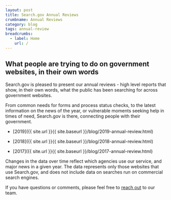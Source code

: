 ```yaml
---
layout: post
title: Search.gov Annual Reviews
crumbname: Annual Reviews
category: blog
tags: annual-review
breadcrumbs:
  - label: Home
    url: /
---
```


## What people are trying to do on government websites, in their own words

Search.gov is pleased to present our annual reviews - high level reports that show, in their own words, what the public has been searching for across government websites.

From common needs for forms and process status checks, to the latest information on the news of the year, or vulnerable moments seeking help in times of need, Search.gov is there, connecting people with their government.

* [2019]({{ site.url }}{{ site.baseurl }}/blog/2019-annual-review.html)

* [2018]({{ site.url }}{{ site.baseurl }}/blog/2018-annual-review.html)

* [2017]({{ site.url }}{{ site.baseurl }}/blog/2017-annual-review.html)

Changes in the data over time reflect which agencies use our service, and major news in a given year. The data represents only those websites that use Search.gov, and does not include data on searches run on commercial search engines.

If you have questions or comments, please feel free to [reach out](mailto:search@support.digitalgov.gov) to our team.